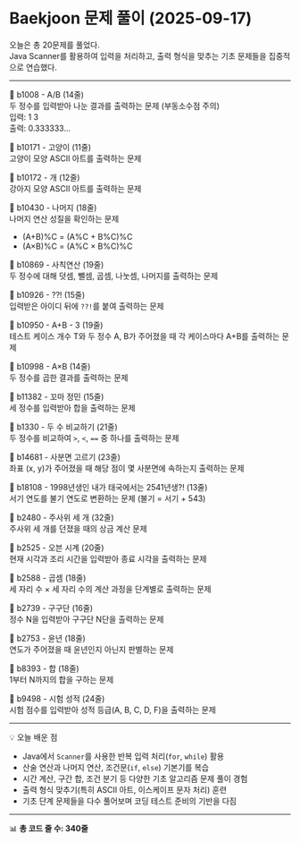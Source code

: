 # Baekjoon 문제 풀이 (2025-09-17)
오늘은 총 20문제를 풀었다.  
Java Scanner를 활용하여 입력을 처리하고, 출력 형식을 맞추는 기초 문제들을 집중적으로 연습했다.

---

📘 b1008 - A/B (14줄)  
두 정수를 입력받아 나눈 결과를 출력하는 문제 (부동소수점 주의)  
입력: 1 3  
출력: 0.333333...

📘 b10171 - 고양이 (11줄)  
고양이 모양 ASCII 아트를 출력하는 문제  

📘 b10172 - 개 (12줄)  
강아지 모양 ASCII 아트를 출력하는 문제  

📘 b10430 - 나머지 (18줄)  
나머지 연산 성질을 확인하는 문제  
- (A+B)%C = (A%C + B%C)%C  
- (A×B)%C = (A%C × B%C)%C  

📘 b10869 - 사칙연산 (19줄)  
두 정수에 대해 덧셈, 뺄셈, 곱셈, 나눗셈, 나머지를 출력하는 문제  

📘 b10926 - ??! (15줄)  
입력받은 아이디 뒤에 `??!`를 붙여 출력하는 문제  

📘 b10950 - A+B - 3 (19줄)  
테스트 케이스 개수 T와 두 정수 A, B가 주어졌을 때 각 케이스마다 A+B를 출력하는 문제  

📘 b10998 - A×B (14줄)  
두 정수를 곱한 결과를 출력하는 문제  

📘 b11382 - 꼬마 정민 (15줄)  
세 정수를 입력받아 합을 출력하는 문제  

📘 b1330 - 두 수 비교하기 (21줄)  
두 정수를 비교하여 `>`, `<`, `==` 중 하나를 출력하는 문제  

📘 b14681 - 사분면 고르기 (23줄)  
좌표 (x, y)가 주어졌을 때 해당 점이 몇 사분면에 속하는지 출력하는 문제  

📘 b18108 - 1998년생인 내가 태국에서는 2541년생?! (13줄)  
서기 연도를 불기 연도로 변환하는 문제 (불기 = 서기 + 543)  

📘 b2480 - 주사위 세 개 (32줄)  
주사위 세 개를 던졌을 때의 상금 계산 문제  

📘 b2525 - 오븐 시계 (20줄)  
현재 시각과 조리 시간을 입력받아 종료 시각을 출력하는 문제  

📘 b2588 - 곱셈 (18줄)  
세 자리 수 × 세 자리 수의 계산 과정을 단계별로 출력하는 문제  

📘 b2739 - 구구단 (16줄)  
정수 N을 입력받아 구구단 N단을 출력하는 문제  

📘 b2753 - 윤년 (18줄)  
연도가 주어졌을 때 윤년인지 아닌지 판별하는 문제  

📘 b8393 - 합 (18줄)  
1부터 N까지의 합을 구하는 문제  

📘 b9498 - 시험 성적 (24줄)  
시험 점수를 입력받아 성적 등급(A, B, C, D, F)을 출력하는 문제  

---

💡 오늘 배운 점  
- Java에서 `Scanner`를 사용한 반복 입력 처리(`for`, `while`) 활용  
- 산술 연산과 나머지 연산, 조건문(`if`, `else`) 기본기를 복습  
- 시간 계산, 구간 합, 조건 분기 등 다양한 기초 알고리즘 문제 풀이 경험  
- 출력 형식 맞추기(특히 ASCII 아트, 이스케이프 문자 처리) 훈련  
- 기초 단계 문제들을 다수 풀어보며 코딩 테스트 준비의 기반을 다짐  

---

📊 **총 코드 줄 수: 340줄**
